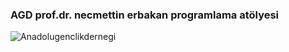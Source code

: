 ### AGD prof.dr. necmettin erbakan programlama atölyesi

![Anadolugenclikdernegi](https://github.com/AGDprojeleri/AGDprojeleri/assets/153983498/d9346a49-bf41-4aff-9217-616c5414fd69)

<!--
**AGDprojeleri/AGDprojeleri** is a ✨ _special_ ✨ repository because its `README.md` (this file) appears on your GitHub profile.

Here are some ideas to get you started:

- 🔭 I’m currently working on ...
- 🌱 I’m currently learning ...
- 👯 I’m looking to collaborate on ...
- 🤔 I’m looking for help with ...
- 💬 Ask me about ...
- 📫 How to reach me: ...
- 😄 Pronouns: ...
- ⚡ Fun fact: ...
-->
